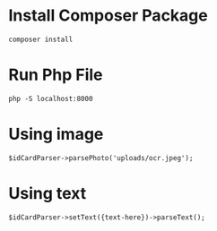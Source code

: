 # Install Composer Package

```composer install```

# Run Php File

```php -S localhost:8000```

# Using image 

```$idCardParser->parsePhoto('uploads/ocr.jpeg');```

# Using text

```$idCardParser->setText({text-here})->parseText();```